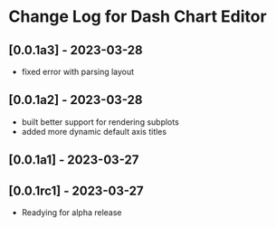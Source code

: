 # Change Log for Dash Chart Editor

## [0.0.1a3] - 2023-03-28
- fixed error with parsing layout

## [0.0.1a2] - 2023-03-28
- built better support for rendering subplots
- added more dynamic default axis titles

## [0.0.1a1] - 2023-03-27

## [0.0.1rc1] - 2023-03-27
- Readying for alpha release